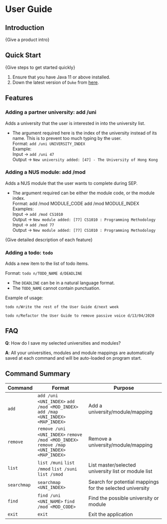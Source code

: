 # User Guide

## Introduction

{Give a product intro}

## Quick Start

{Give steps to get started quickly}

1. Ensure that you have Java 11 or above installed.
1. Down the latest version of `Duke` from [here](http://link.to/duke).

## Features 

### Adding a partner university: add /uni
Adds a university that the user is interested in into the university list. 
* The argument required here is the index of the university instead of its name.
  This is to prevent too much typing by the user.  
  Format: `add /uni UNIVERSITY_INDEX  `  
  Example:  
  Input    -> `add /uni 47`  
  Output   -> `New university added: [47] - The University of Hong Kong`

### Adding a NUS module: add /mod
Adds a NUS module that the user wants to complete during SEP.
* The argument required can be either the module code, or the module index.  
  Format: add /mod MODULE_CODE add /mod MODULE_INDEX  
  Examples:  
  Input   -> `add /mod CS1010`  
  Output  -> `New module added: [77] CS1010 : Programming Methodology`
  Input   -> `add /mod 77`  
  Output  -> `New module added: [77] CS1010 : Programming Methodology`  

{Give detailed description of each feature}

### Adding a todo: `todo`
Adds a new item to the list of todo items.

Format: `todo n/TODO_NAME d/DEADLINE`

* The `DEADLINE` can be in a natural language format.
* The `TODO_NAME` cannot contain punctuation.  

Example of usage: 

`todo n/Write the rest of the User Guide d/next week`

`todo n/Refactor the User Guide to remove passive voice d/13/04/2020`

## FAQ

**Q**: How do I save my selected universities and modules? 

**A**: All your universities, modules and module mappings are automatically saved at 
each command and will be auto-loaded on program start. 

## Command Summary

Command | Format | Purpose
--------|---------|-----------
`add` | `add /uni <UNI_INDEX>` `add /mod <MOD_INDEX>` `add /map <UNI_INDEX> <MAP_INDEX>` | Add a university/module/mapping
`remove` | `remove /uni <UNI_INDEX>` `remove /mod <MOD_INDEX>` `remove /map <UNI_INDEX> <MAP_INDEX>` | Remove a university/module/mapping
`list` | `list /muni` `list /mmod` `list /suni` `list /smod` | List master/selected university list or module list
`searchmap` | `searchmap <UNI_INDEX>`| Search for potential mappings for the selected university
`find` | `find /uni <UNI_NAME>` `find /mod <MOD_CODE>` | Find the possible university or module
`exit` | `exit` | Exit the application
